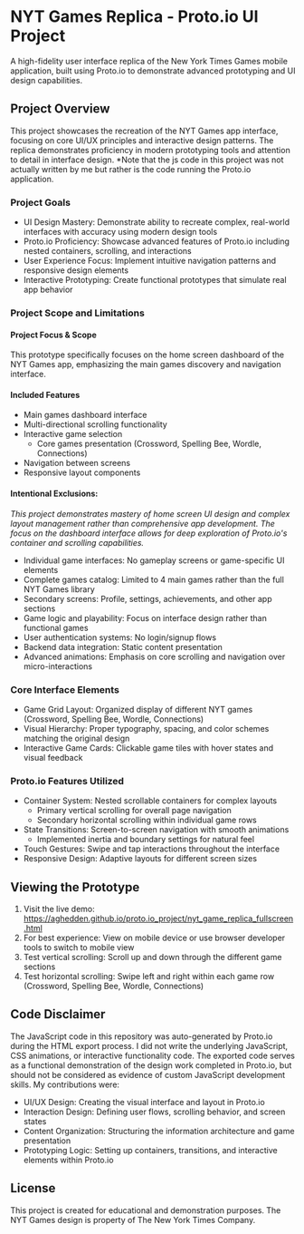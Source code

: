 # NYT Games Replica - Proto.io UI Project
A high-fidelity user interface replica of the New York Times Games mobile application, built using Proto.io to demonstrate advanced prototyping and UI design capabilities.

## Project Overview
This project showcases the recreation of the NYT Games app interface, focusing on core UI/UX principles and interactive design patterns. The replica demonstrates proficiency in modern prototyping tools and attention to detail in interface design. *Note that the js code in this project was not actually written by me but rather is the code running the Proto.io application.

### Project Goals
- UI Design Mastery: Demonstrate ability to recreate complex, real-world interfaces with accuracy using modern design tools
- Proto.io Proficiency: Showcase advanced features of Proto.io including nested containers, scrolling, and interactions
- User Experience Focus: Implement intuitive navigation patterns and responsive design elements
- Interactive Prototyping: Create functional prototypes that simulate real app behavior

### Project Scope and Limitations
#### Project Focus & Scope
This prototype specifically focuses on the home screen dashboard of the NYT Games app, emphasizing the main games discovery and navigation interface.

#### Included Features
- Main games dashboard interface
- Multi-directional scrolling functionality
- Interactive game selection
  - Core games presentation (Crossword, Spelling Bee, Wordle, Connections)
- Navigation between screens
- Responsive layout components

#### Intentional Exclusions: 
*This project demonstrates mastery of home screen UI design and complex layout management rather than comprehensive app development. The focus on the dashboard interface allows for deep exploration of Proto.io's container and scrolling capabilities.*
- Individual game interfaces: No gameplay screens or game-specific UI elements
- Complete games catalog: Limited to 4 main games rather than the full NYT Games library
- Secondary screens: Profile, settings, achievements, and other app sections
- Game logic and playability: Focus on interface design rather than functional games
- User authentication systems: No login/signup flows
- Backend data integration: Static content presentation
- Advanced animations: Emphasis on core scrolling and navigation over micro-interactions

### Core Interface Elements
- Game Grid Layout: Organized display of different NYT games (Crossword, Spelling Bee, Wordle, Connections)
- Visual Hierarchy: Proper typography, spacing, and color schemes matching the original design
- Interactive Game Cards: Clickable game tiles with hover states and visual feedback

### Proto.io Features Utilized
- Container System: Nested scrollable containers for complex layouts
  - Primary vertical scrolling for overall page navigation
  - Secondary horizontal scrolling within individual game rows
- State Transitions: Screen-to-screen navigation with smooth animations
  - Implemented inertia and boundary settings for natural feel
- Touch Gestures: Swipe and tap interactions throughout the interface
- Responsive Design: Adaptive layouts for different screen sizes

## Viewing the Prototype
1. Visit the live demo: https://aghedden.github.io/proto.io_project/nyt_game_replica_fullscreen.html
2. For best experience: View on mobile device or use browser developer tools to switch to mobile view
3. Test vertical scrolling: Scroll up and down through the different game sections
4. Test horizontal scrolling: Swipe left and right within each game row (Crossword, Spelling Bee, Wordle, Connections)

## Code Disclaimer
The JavaScript code in this repository was auto-generated by Proto.io during the HTML export process. I did not write the underlying JavaScript, CSS animations, or interactive functionality code. The exported code serves as a functional demonstration of the design work completed in Proto.io, but should not be considered as evidence of custom JavaScript development skills. My contributions were:
- UI/UX Design: Creating the visual interface and layout in Proto.io
- Interaction Design: Defining user flows, scrolling behavior, and screen states
- Content Organization: Structuring the information architecture and game presentation
- Prototyping Logic: Setting up containers, transitions, and interactive elements within Proto.io

## License 
This project is created for educational and demonstration purposes. The NYT Games design is property of The New York Times Company.
